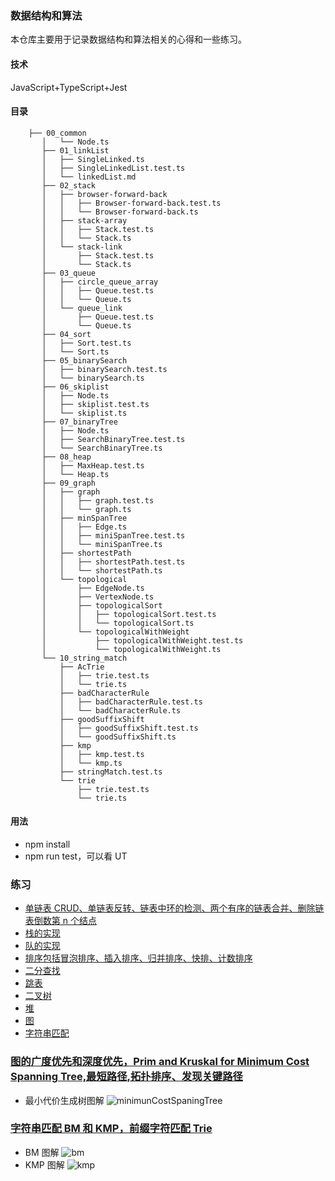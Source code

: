 ### 数据结构和算法

本仓库主要用于记录数据结构和算法相关的心得和一些练习。

#### 技术

JavaScript+TypeScript+Jest

#### 目录

```
    ├── 00_common
       │   └── Node.ts
       ├── 01_linkList
       │   ├── SingleLinked.ts
       │   ├── SingleLinkedList.test.ts
       │   └── linkedList.md
       ├── 02_stack
       │   ├── browser-forward-back
       │   │   ├── Browser-forward-back.test.ts
       │   │   └── Browser-forward-back.ts
       │   ├── stack-array
       │   │   ├── Stack.test.ts
       │   │   └── Stack.ts
       │   └── stack-link
       │       ├── Stack.test.ts
       │       └── Stack.ts
       ├── 03_queue
       │   ├── circle_queue_array
       │   │   ├── Queue.test.ts
       │   │   └── Queue.ts
       │   └── queue_link
       │       ├── Queue.test.ts
       │       └── Queue.ts
       ├── 04_sort
       │   ├── Sort.test.ts
       │   └── Sort.ts
       ├── 05_binarySearch
       │   ├── binarySearch.test.ts
       │   └── binarySearch.ts
       ├── 06_skiplist
       │   ├── Node.ts
       │   ├── skiplist.test.ts
       │   └── skiplist.ts
       ├── 07_binaryTree
       │   ├── Node.ts
       │   ├── SearchBinaryTree.test.ts
       │   └── SearchBinaryTree.ts
       ├── 08_heap
       │   ├── MaxHeap.test.ts
       │   └── Heap.ts
       ├── 09_graph
       │   ├── graph
       │   │   ├── graph.test.ts
       │   │   └── graph.ts
       │   ├── minSpanTree
       │   │   ├── Edge.ts
       │   │   ├── miniSpanTree.test.ts
       │   │   └── miniSpanTree.ts
       │   ├── shortestPath
       │   │   ├── shortestPath.test.ts
       │   │   └── shortestPath.ts
       │   └── topological
       │       ├── EdgeNode.ts
       │       ├── VertexNode.ts
       │       ├── topologicalSort
       │       │   ├── topologicalSort.test.ts
       │       │   └── topologicalSort.ts
       │       └── topologicalWithWeight
       │           ├── topologicalWithWeight.test.ts
       │           └── topologicalWithWeight.ts
       └── 10_string_match
           ├── AcTrie
           │   ├── trie.test.ts
           │   └── trie.ts
           ├── badCharacterRule
           │   ├── badCharacterRule.test.ts
           │   └── badCharacterRule.ts
           ├── goodSuffixShift
           │   ├── goodSuffixShift.test.ts
           │   └── goodSuffixShift.ts
           ├── kmp
           │   ├── kmp.test.ts
           │   └── kmp.ts
           ├── stringMatch.test.ts
           └── trie
               ├── trie.test.ts
               └── trie.ts

```

#### 用法

- npm install
- npm run test，可以看 UT

### 练习

- [单链表 CRUD、单链表反转、链表中环的检测、两个有序的链表合并、删除链表倒数第 n 个结点](/src/01_linkList)
- [栈的实现](/src/02_stack/)
- [队的实现](/src/03_queue)
- [排序包括冒泡排序、插入排序、归并排序、快排、计数排序](/src/04_sort)
- [二分查找](/src/05_binarySearch)
- [跳表](/src/06_skiplist)
- [二叉树](/src/07_binaryTree)
- [堆](/src/08_heap)
- [图](/src/09_graph)
- [字符串匹配](/src/10_string_match)

### [图的广度优先和深度优先，Prim and Kruskal for Minimum Cost Spanning Tree,最短路径,拓扑排序、发现关键路径](/src/09_graph)

- 最小代价生成树图解
  ![minimunCostSpaningTree](https://user-images.githubusercontent.com/19220476/128635541-b8b8378a-8c87-4b05-a62b-0cc8383faf04.png)

### [字符串匹配 BM 和 KMP，前缀字符匹配 Trie](/src/10_string_match)

- BM 图解
  ![bm](https://user-images.githubusercontent.com/19220476/128634454-5a3f21c7-1f57-480b-894c-a29022712924.png)
- KMP 图解
  ![kmp](https://user-images.githubusercontent.com/19220476/128634444-1df452ef-6b81-40cd-9e73-9140e7fc4da3.png)
